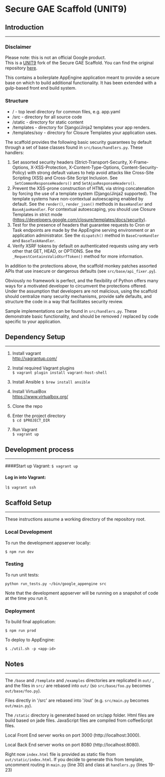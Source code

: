 # Secure GAE Scaffold (UNIT9)

## Introduction
----

### Disclaimer
Please note: this is not an official Google product.  
This is a [UNIT9](http://www.unit9.com) fork of the Secure GAE Scaffold. You
can find the original repository
[here](https://github.com/google/gae-secure-scaffold-python).

This contains a boilerplate AppEngine application meant to provide a secure
base on which to build additional functionality. It has been extended with a
gulp-based front end build system.

### Structure

* / - top level directory for common files, e.g. app.yaml
* /src - directory for all source code
* /static - directory for static content
* /templates - directory for Django/Jinja2 templates your app renders.
* /templates/soy - directory for Closure Templates your application uses.

The scaffold provides the following basic security guarantees by default through
a set of base classes found in `src/base/handlers.py`.  These handlers:

1. Set assorted security headers (Strict-Transport-Security, X-Frame-Options,
   X-XSS-Protection, X-Content-Type-Options, Content-Security-Policy) with
   strong default values to help avoid attacks like Cross-Site Scripting (XSS)
   and Cross-Site Script Inclusion.  See  `_SetCommonResponseHeaders()` and
   `SetAjaxResponseHeaders()`.
1. Prevent the XSS-prone construction of HTML via string concatenation by
   forcing the use of a template system (Django/Jinja2 supported).  The
   template systems have non-contextual autoescaping enabled by default.
   See the `render()`, `render_json()` methods in `BaseHandler` and
   `BaseAjaxHandler`. For contextual autoescaping, you should use Closure
   Templates in strict mode (<https://developers.google.com/closure/templates/docs/security>).
1. Test for the presence of headers that guarantee requests to Cron or
   Task endpoints are made by the AppEngine serving environment or an
   application administrator.  See the `dispatch()` method in `BaseCronHandler`
   and `BaseTaskHandler`.
1. Verify XSRF tokens by default on authenticated requests using any verb other
   that GET, HEAD, or OPTIONS.  See the `_RequestContainsValidXsrfToken()`
   method for more information.

In addition to the protections above, the scaffold monkey patches assorted APIs
that use insecure or dangerous defaults (see `src/base/api_fixer.py`).

Obviously no framework is perfect, and the flexibility of Python offers many
ways for a motivated developer to circumvent the protections offered.  Under
the assumption that developers are not malicious, using the scaffold should
centralize many security mechanisms, provide safe defaults, and structure the
code in a way that facilitates security review.

Sample implementations can be found in `src/handlers.py`.  These demonstrate
basic functionality, and should be removed / replaced by code specific to
your application.

## Dependency Setup
----

1. Install vagrant  
http://vagrantup.com/

1. Instal required Vagrant plugins  
```$ vagrant plugin install vagrant-host-shell```

1. Install Ansible
```$ brew install ansible```

1. Install VirtualBox  
https://www.virtualbox.org/

1. Clone the repo

1. Enter the project directory  
```$ cd $PROJECT_DIR ```

1. Run Vagrant  
```$ vagrant up```

## Development process 
----

####Start up Vagrant:
`$ vagrant up`

#### Log in into Vagrant:
`l$ vagrant ssh`


## Scaffold Setup
----

These instructions assume a working directory of the repository root.

### Local Development
To run the development appserver locally:

`$ npm run dev`

### Testing
To run unit tests:

`python run_tests.py ~/bin/google_appengine src`

Note that the development appserver will be running on a snapshot of code
at the time you run it.

### Deployment
To build final application:

`$ npm run prod`

To deploy to AppEngine:

`$ ./util.sh -p <app-id>`

## Notes
----

The `/base` and `/template` and `/examples` directories are replicated in `out/`
, and the files in `src/` are rebased into `out/` (so `src/base/foo.py` becomes
`out/base/foo.py`).

Files directly in '/src' are rebased into '/out' (e.g. `src/main.py` becomes 
`out/main.py`).

The `/static` directory is generated based on src/app folder. Html files are 
build based on jade files. JavaScript files are compiled from coffeeScript files.

Local Front End server works on port 3000 (http://localhost:3000).

Local Back End server works on port 8080 (http://localhost:8080).

Right now `index.html` file is provided as static file from 
`out/static/index.html`. If you decide to generate this from template, uncomment
routing in `main.py` (line 30) and class at `handlers.py` (lines 19-23)